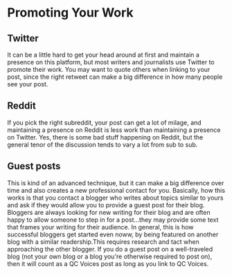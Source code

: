 # Promoting Your Work

## Twitter

It can be a little hard to get your head around at first and maintain a presence on this platform, but most writers and journalists use Twitter to promote their work. You may want to quote others when linking to your post, since the right retweet can make a big difference in how many people see your post.

## Reddit

If you pick the right subreddit, your post can get a lot of milage, and maintaining a presence on Reddit is less work than maintaining a presence on Twitter. Yes, there is some bad stuff happening on Reddit, but the general tenor of the discussion tends to vary a lot from sub to sub.

## Guest posts

This is kind of an advanced technique, but it can make a big difference over time and also creates a new professional contact for you. Basically, how this works is that you contact a blogger who writes about topics similar to yours and ask if they would allow you to provide a guest post for their blog. Bloggers are always looking for new writing for their blog and are often happy to allow someone to step in for a post...they may provide some text that frames your writing for their audience. In general, this is how successful bloggers get started even noww, by being featured on another blog with a similar readership.This requires research and tact when approaching the other blogger. If you do a guest post on a well-traveled blog (not your own blog or a blog you're otherwise required to post on), then it will count as a QC Voices post as long as you link to QC Voices.
